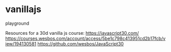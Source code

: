 # vanillajs
playground

Resources for a 30d vanilla js course:
https://javascript30.com/
https://courses.wesbos.com/account/access/5be1c798c413951cd2b17fcb/view/194130581
https://github.com/wesbos/JavaScript30

